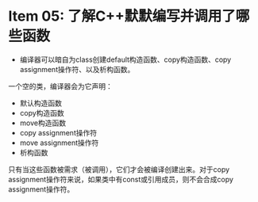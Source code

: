 # Item 05: 了解C++默默编写并调用了哪些函数

* 编译器可以暗自为class创建default构造函数、copy构造函数、copy assignment操作符、以及析构函数。

一个空的类，编译器会为它声明：

* 默认构造函数
* copy构造函数
* move构造函数
* copy assignment操作符
* move assignment操作符
* 析构函数

只有当这些函数被需求（被调用），它们才会被编译创建出来。对于copy assignment操作符来说，如果类中有const或引用成员，则不会合成copy assignment操作符。